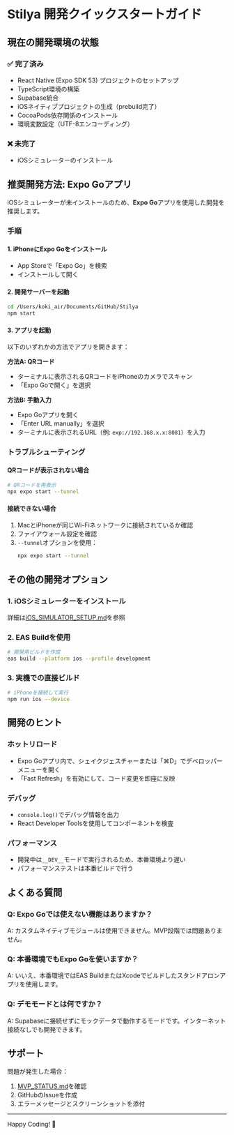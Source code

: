 # Stilya 開発クイックスタートガイド

## 現在の開発環境の状態

### ✅ 完了済み
- React Native (Expo SDK 53) プロジェクトのセットアップ
- TypeScript環境の構築
- Supabase統合
- iOSネイティブプロジェクトの生成（prebuild完了）
- CocoaPods依存関係のインストール
- 環境変数設定（UTF-8エンコーディング）

### ❌ 未完了
- iOSシミュレーターのインストール

## 推奨開発方法: Expo Goアプリ

iOSシミュレーターが未インストールのため、**Expo Go**アプリを使用した開発を推奨します。

### 手順

#### 1. iPhoneにExpo Goをインストール
- App Storeで「Expo Go」を検索
- インストールして開く

#### 2. 開発サーバーを起動
```bash
cd /Users/koki_air/Documents/GitHub/Stilya
npm start
```

#### 3. アプリを起動
以下のいずれかの方法でアプリを開きます：

**方法A: QRコード**
- ターミナルに表示されるQRコードをiPhoneのカメラでスキャン
- 「Expo Goで開く」を選択

**方法B: 手動入力**
- Expo Goアプリを開く
- 「Enter URL manually」を選択
- ターミナルに表示されるURL（例: `exp://192.168.x.x:8081`）を入力

### トラブルシューティング

#### QRコードが表示されない場合
```bash
# QRコードを再表示
npx expo start --tunnel
```

#### 接続できない場合
1. MacとiPhoneが同じWi-Fiネットワークに接続されているか確認
2. ファイアウォール設定を確認
3. `--tunnel`オプションを使用：
   ```bash
   npx expo start --tunnel
   ```

## その他の開発オプション

### 1. iOSシミュレーターをインストール
詳細は[iOS_SIMULATOR_SETUP.md](./IOS_SIMULATOR_SETUP.md)を参照

### 2. EAS Buildを使用
```bash
# 開発用ビルドを作成
eas build --platform ios --profile development
```

### 3. 実機での直接ビルド
```bash
# iPhoneを接続して実行
npm run ios --device
```

## 開発のヒント

### ホットリロード
- Expo Goアプリ内で、シェイクジェスチャーまたは「⌘D」でデベロッパーメニューを開く
- 「Fast Refresh」を有効にして、コード変更を即座に反映

### デバッグ
- `console.log()`でデバッグ情報を出力
- React Developer Toolsを使用してコンポーネントを検査

### パフォーマンス
- 開発中は`__DEV__`モードで実行されるため、本番環境より遅い
- パフォーマンステストは本番ビルドで行う

## よくある質問

### Q: Expo Goでは使えない機能はありますか？
A: カスタムネイティブモジュールは使用できません。MVP段階では問題ありません。

### Q: 本番環境でもExpo Goを使いますか？
A: いいえ、本番環境ではEAS BuildまたはXcodeでビルドしたスタンドアロンアプリを使用します。

### Q: デモモードとは何ですか？
A: Supabaseに接続せずにモックデータで動作するモードです。インターネット接続なしでも開発できます。

## サポート

問題が発生した場合：
1. [MVP_STATUS.md](./MVP_STATUS.md)を確認
2. GitHubのIssueを作成
3. エラーメッセージとスクリーンショットを添付

---

Happy Coding! 🚀
